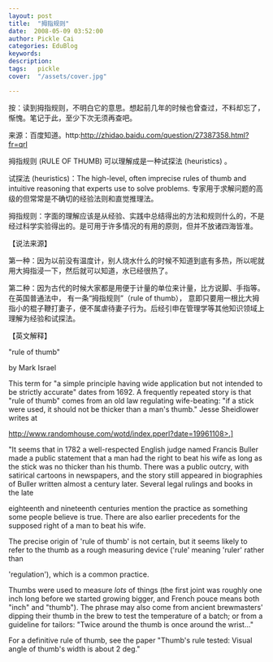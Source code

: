 ```yaml
---
layout: post  
title:  "拇指规则"
date:  2008-05-09 03:52:00
author: Pickle Cai  
categories: EduBlog  
keywords: 
description:   
tags:	pickle   
cover:  "/assets/cover.jpg"  

---
```


按：读到拇指规则，不明白它的意思。想起前几年的时候也曾查过，不料却忘了，惭愧。笔记于此，至少下次无须再查吧。



来源：百度知道。http:http://zhidao.baidu.com/question/27387358.html?fr=qrl



拇指规则 (RULE OF THUMB) 可以理解成是一种试探法 (heuristics) 。



试探法 (heuristics)：The high-level, often imprecise rules of thumb and intuitive reasoning that experts use to solve problems. 专家用于求解问题的高级的但常常是不确切的经验法则和直觉推理法。 



拇指规则：字面的理解应该是从经验、实践中总结得出的方法和规则什么的，不是经过科学实验得出的。是可用于许多情况的有用的原则，但并不放诸四海皆准。



【说法来源】



第一种：因为以前没有温度计，别人烧水什么的时候不知道到底有多热，所以呢就用大拇指浸一下，然后就可以知道，水已经很热了。



第二种：因为古代的时候大家都是用便于计量的单位来计量，比方说脚、手指等。在英国普通法中， 有一条“拇指规则”（rule of thumb）， 意即只要用一根比大拇指小的棍子鞭打妻子，便不属虐待妻子行为。后经引申在管理学等其他知识领域上理解为经验和试探法。



【英文解释】



"rule of thumb" 

by Mark Israel



This term for "a simple principle having wide application but not intended to be strictly accurate" dates from 1692. A frequently repeated story is that "rule of thumb" comes from an old law regulating wife-beating: "if a stick were used, it should not be thicker than a man's thumb." Jesse Sheidlower writes at 

http://www.randomhouse.com/wotd/index.pperl?date=19961108>.]



"It seems that in 1782 a well-respected English judge named Francis Buller made a public statement that a man had the right to beat his wife as long as the stick was no thicker than his thumb. There was a public outcry, with satirical cartoons in newspapers, and the story still appeared in biographies of Buller written almost a century later. Several legal rulings and books in the late 

eighteenth and nineteenth centuries mention the practice as something some people believe is true. There are also earlier precedents for the supposed right of a man to beat his wife. 



The precise origin of 'rule of thumb' is not certain, but it seems likely to refer to the thumb as a rough measuring device ('rule' meaning 'ruler' rather than 

'regulation'), which is a common practice. 



Thumbs were used to measure *lots* of things (the first joint was roughly one inch long before we started growing bigger, and French pouce means both "inch" and "thumb"). The phrase may also come from ancient brewmasters' dipping their thumb in the brew to test the temperature of a batch; or from a guideline for tailors: "Twice around the thumb is once around the wrist..." 



For a definitive rule of thumb, see the paper "Thumb's rule tested: Visual angle of thumb's width is about 2 deg."



		    
